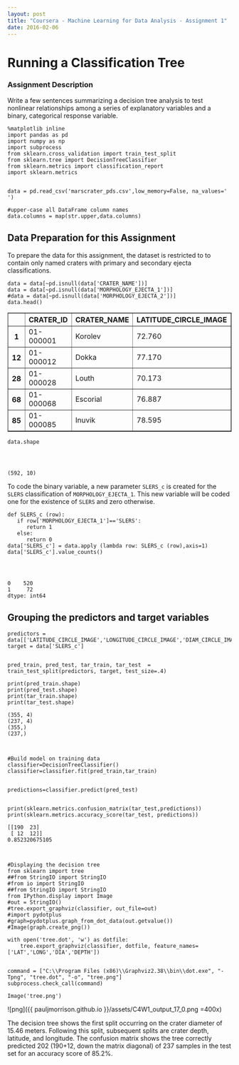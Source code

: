 ```yaml
---
layout: post
title: "Coursera - Machine Learning for Data Analysis - Assignment 1"
date: 2016-02-06
---
```


# Running a Classification Tree

### Assignment Description

Write a few sentences summarizing a decision tree analysis to test nonlinear relationships among a series of explanatory variables and a binary, categorical response variable.




    %matplotlib inline
    import pandas as pd
    import numpy as np
    import subprocess
    from sklearn.cross_validation import train_test_split
    from sklearn.tree import DecisionTreeClassifier
    from sklearn.metrics import classification_report
    import sklearn.metrics


    data = pd.read_csv('marscrater_pds.csv',low_memory=False, na_values=' ')
    
    #upper-case all DataFrame column names
    data.columns = map(str.upper,data.columns)



## Data Preparation for this Assignment
To prepare the data for this assignment, the dataset is restricted to to contain only named craters with primary and secondary ejecta classifications.


    data = data[~pd.isnull(data['CRATER_NAME'])]
    data = data[~pd.isnull(data['MORPHOLOGY_EJECTA_1'])]
    #data = data[~pd.isnull(data['MORPHOLOGY_EJECTA_2'])]
    data.head()




<div>
<table border="1" class="dataframe">
  <thead>
    <tr style="text-align: right;">
      <th></th>
      <th>CRATER_ID</th>
      <th>CRATER_NAME</th>
      <th>LATITUDE_CIRCLE_IMAGE</th>
      <th>LONGITUDE_CIRCLE_IMAGE</th>
      <th>DIAM_CIRCLE_IMAGE</th>
      <th>DEPTH_RIMFLOOR_TOPOG</th>
      <th>MORPHOLOGY_EJECTA_1</th>
      <th>MORPHOLOGY_EJECTA_2</th>
      <th>MORPHOLOGY_EJECTA_3</th>
      <th>NUMBER_LAYERS</th>
    </tr>
  </thead>
  <tbody>
    <tr>
      <th>1</th>
      <td>01-000001</td>
      <td>Korolev</td>
      <td>72.760</td>
      <td>164.464</td>
      <td>82.02</td>
      <td>1.97</td>
      <td>Rd/MLERS</td>
      <td>HuBL</td>
      <td>NaN</td>
      <td>3</td>
    </tr>
    <tr>
      <th>12</th>
      <td>01-000012</td>
      <td>Dokka</td>
      <td>77.170</td>
      <td>-145.681</td>
      <td>51.08</td>
      <td>1.74</td>
      <td>Rd</td>
      <td>NaN</td>
      <td>NaN</td>
      <td>0</td>
    </tr>
    <tr>
      <th>28</th>
      <td>01-000028</td>
      <td>Louth</td>
      <td>70.173</td>
      <td>103.226</td>
      <td>36.28</td>
      <td>1.41</td>
      <td>SLERS</td>
      <td>HuBL</td>
      <td>NaN</td>
      <td>1</td>
    </tr>
    <tr>
      <th>68</th>
      <td>01-000068</td>
      <td>Escorial</td>
      <td>76.887</td>
      <td>-54.969</td>
      <td>22.11</td>
      <td>0.92</td>
      <td>SLEPd</td>
      <td>HuBL</td>
      <td>NaN</td>
      <td>1</td>
    </tr>
    <tr>
      <th>85</th>
      <td>01-000085</td>
      <td>Inuvik</td>
      <td>78.595</td>
      <td>-28.276</td>
      <td>20.02</td>
      <td>0.78</td>
      <td>SLERS</td>
      <td>SmAm</td>
      <td>NaN</td>
      <td>1</td>
    </tr>
  </tbody>
</table>
</div>




    data.shape




    (592, 10)



To code the binary variable, a new parameter `SLERS_c` is created for the `SLERS` classification of `MORPHOLOGY_EJECTA_1`. This new variable will be coded one for the existence of `SLERS` and zero otherwise.


    def SLERS_c (row):
       if row['MORPHOLOGY_EJECTA_1']=='SLERS':
          return 1
       else:
          return 0
    data['SLERS_c'] = data.apply (lambda row: SLERS_c (row),axis=1)
    data['SLERS_c'].value_counts()




    0    520
    1     72
    dtype: int64



## Grouping the predictors and target variables


    predictors = data[['LATITUDE_CIRCLE_IMAGE','LONGITUDE_CIRCLE_IMAGE','DIAM_CIRCLE_IMAGE','DEPTH_RIMFLOOR_TOPOG']]
    target = data['SLERS_c']


    pred_train, pred_test, tar_train, tar_test  =   train_test_split(predictors, target, test_size=.4)
    
    print(pred_train.shape)
    print(pred_test.shape)
    print(tar_train.shape)
    print(tar_test.shape)

    (355, 4)
    (237, 4)
    (355,)
    (237,)
    


    #Build model on training data
    classifier=DecisionTreeClassifier()
    classifier=classifier.fit(pred_train,tar_train)


    predictions=classifier.predict(pred_test)


    print(sklearn.metrics.confusion_matrix(tar_test,predictions))
    print(sklearn.metrics.accuracy_score(tar_test, predictions))

    [[190  23]
     [ 12  12]]
    0.852320675105
    


    #Displaying the decision tree
    from sklearn import tree
    ##from StringIO import StringIO
    #from io import StringIO
    ##from StringIO import StringIO 
    from IPython.display import Image
    #out = StringIO()
    #tree.export_graphviz(classifier, out_file=out)
    #import pydotplus
    #graph=pydotplus.graph_from_dot_data(out.getvalue())
    #Image(graph.create_png())
    
    with open('tree.dot', 'w') as dotfile:
        tree.export_graphviz(classifier, dotfile, feature_names=['LAT','LONG','DIA','DEPTH'])


    command = ["C:\\Program Files (x86)\\Graphviz2.38\\bin\\dot.exe", "-Tpng", "tree.dot", "-o", "tree.png"]
    subprocess.check_call(command)

    Image('tree.png')




![png]({{ pauljmorrison.github.io }}/assets/C4W1_output_17_0.png =400x)



The decision tree shows the first split occurring on the crater diameter of 15.46 meters. Following this split, subsequent splits are crater depth, latitude, and longitude. The confusion matrix shows the tree correctly predicted 202 (190+12, down the matrix diagonal) of 237 samples in the test set for an accuracy score of 85.2%.
